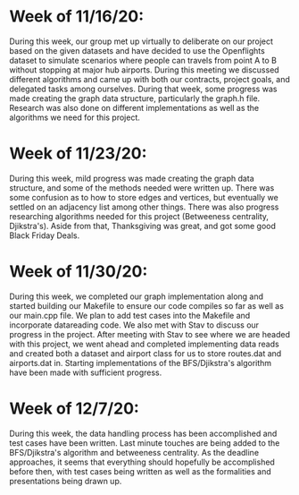 # Week of 11/16/20:

  During this week, our group met up virtually to deliberate on our project based on the given datasets and have decided to use the Openflights dataset to simulate scenarios where people can travels from point A to B without stopping at major hub airports. During this meeting we discussed different algorithms and came up with both our contracts, project goals, and delegated tasks among ourselves. During that week, some progress was made creating the graph data structure, particularly the graph.h file. Research was also done on different implementations as well as the algorithms we need for this project.

# Week of 11/23/20:

  During this week, mild progress was made creating the graph data structure, and some of the methods needed were written up. There was some confusion as to how to store edges and vertices, but eventually we settled on an adjacency list among other things. There was also progress researching algorithms needed for this project (Betweeness centrality, Djikstra's). Aside from that, Thanksgiving was great, and got some good Black Friday Deals.

# Week of 11/30/20:

  During this week, we completed our graph implementation along and started building our Makefile to ensure our code compiles so far as well as our main.cpp file. We plan to add test cases into the Makefile and incorporate datareading code. We also met with Stav to discuss our progress in the project. After meeting with Stav to see where we are headed with this project, we went ahead and completed implementing data reads and created both a dataset and airport class for us to store routes.dat and airports.dat in. Starting implementations of the BFS/Djikstra's algorithm have been made with sufficient progress.

# Week of 12/7/20:

  During this week, the data handling process has been accomplished and test cases have been written. Last minute touches are being added to the BFS/Djikstra's algorithm and betweeness centrality. As the deadline approaches, it seems that everything should hopefully be accomplished before then, with test cases being  written as well as the formalities and presentations being drawn up.